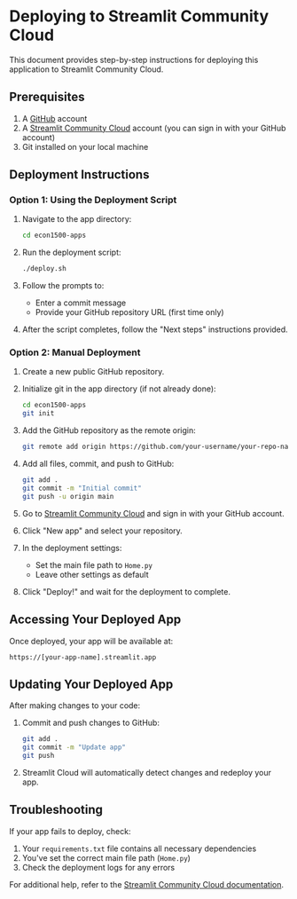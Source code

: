 # Deploying to Streamlit Community Cloud

This document provides step-by-step instructions for deploying this application to Streamlit Community Cloud.

## Prerequisites

1. A [GitHub](https://github.com/) account
2. A [Streamlit Community Cloud](https://streamlit.io/cloud) account (you can sign in with your GitHub account)
3. Git installed on your local machine

## Deployment Instructions

### Option 1: Using the Deployment Script

1. Navigate to the app directory:
   ```bash
   cd econ1500-apps
   ```

2. Run the deployment script:
   ```bash
   ./deploy.sh
   ```

3. Follow the prompts to:
   - Enter a commit message
   - Provide your GitHub repository URL (first time only)

4. After the script completes, follow the "Next steps" instructions provided.

### Option 2: Manual Deployment

1. Create a new public GitHub repository.

2. Initialize git in the app directory (if not already done):
   ```bash
   cd econ1500-apps
   git init
   ```

3. Add the GitHub repository as the remote origin:
   ```bash
   git remote add origin https://github.com/your-username/your-repo-name.git
   ```

4. Add all files, commit, and push to GitHub:
   ```bash
   git add .
   git commit -m "Initial commit"
   git push -u origin main
   ```

5. Go to [Streamlit Community Cloud](https://streamlit.io/cloud) and sign in with your GitHub account.

6. Click "New app" and select your repository.

7. In the deployment settings:
   - Set the main file path to `Home.py`
   - Leave other settings as default

8. Click "Deploy!" and wait for the deployment to complete.

## Accessing Your Deployed App

Once deployed, your app will be available at:
```
https://[your-app-name].streamlit.app
```

## Updating Your Deployed App

After making changes to your code:

1. Commit and push changes to GitHub:
   ```bash
   git add .
   git commit -m "Update app"
   git push
   ```

2. Streamlit Cloud will automatically detect changes and redeploy your app.

## Troubleshooting

If your app fails to deploy, check:

1. Your `requirements.txt` file contains all necessary dependencies
2. You've set the correct main file path (`Home.py`)
3. Check the deployment logs for any errors

For additional help, refer to the [Streamlit Community Cloud documentation](https://docs.streamlit.io/streamlit-community-cloud). 